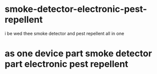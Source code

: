 # smoke-detector-electronic-pest-repellent
i be wed thee smoke detector and pest repellent all in one


# as one device part smoke detector part electronic pest repellent

